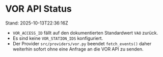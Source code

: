 # VOR API Status

Stand: 2025-10-13T22:36:16Z

* `VOR_ACCESS_ID` fällt auf den dokumentierten Standardwert `VAO` zurück.
* Es sind keine `VOR_STATION_IDS` konfiguriert.
* Der Provider `src/providers/vor.py` beendet `fetch_events()` daher weiterhin sofort ohne eine Anfrage an die VOR API zu senden.
